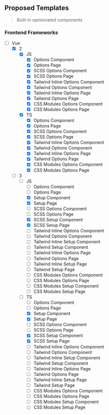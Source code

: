## Proposed Templates

> Built-in opinionated components

### Frontend Frameworks

- [ ] Vue
  - [x] 2
    - [x] JS
      - [x] Options Component
      - [x] Options Page
      - [x] SCSS Options Component
      - [x] SCSS Options Page
      - [x] Tailwind Inline Options Component
      - [x] Tailwind Options Component
      - [x] Tailwind Inline Options Page
      - [x] Tailwind Options Page
      - [x] CSS Modules Options Component
      - [x] CSS Modules Options Page
    - [x] TS
      - [x] Options Component
      - [x] Options Page
      - [x] SCSS Options Component
      - [x] SCSS Options Page
      - [x] Tailwind Inline Options Component
      - [x] Tailwind Options Component
      - [x] Tailwind Inline Options Page
      - [x] Tailwind Options Page
      - [x] CSS Modules Options Component
      - [x] CSS Modules Options Page
  - [ ] 3
    - [ ] JS
      - [ ] Options Component
      - [ ] Options Page
      - [x] Setup Component
      - [x] Setup Page
      - [ ] SCSS Options Component
      - [ ] SCSS Options Page
      - [x] SCSS Setup Component
      - [x] SCSS Setup Page
      - [ ] Tailwind Inline Options Component
      - [ ] Tailwind Options Component
      - [ ] Tailwind Inline Setup Component
      - [ ] Tailwind Setup Component
      - [ ] Tailwind Inline Options Page
      - [ ] Tailwind Options Page
      - [ ] Tailwind Inline Setup Page
      - [ ] Tailwind Setup Page
      - [ ] CSS Modules Options Component
      - [ ] CSS Modules Options Page
      - [ ] CSS Modules Setup Component
      - [ ] CSS Modules Setup Page
    - [ ] TS
      - [ ] Options Component
      - [ ] Options Page
      - [x] Setup Component
      - [x] Setup Page
      - [ ] SCSS Options Component
      - [ ] SCSS Options Page
      - [x] SCSS Setup Component
      - [x] SCSS Setup Page
      - [ ] Tailwind Inline Options Component
      - [ ] Tailwind Options Component
      - [ ] Tailwind Inline Setup Component
      - [ ] Tailwind Setup Component
      - [ ] Tailwind Inline Options Page
      - [ ] Tailwind Options Page
      - [ ] Tailwind Inline Setup Page
      - [ ] Tailwind Setup Page
      - [ ] CSS Modules Options Component
      - [ ] CSS Modules Options Page
      - [ ] CSS Modules Setup Component
      - [ ] CSS Modules Setup Page
